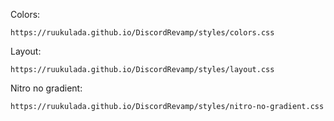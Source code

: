 Colors:
```
https://ruukulada.github.io/DiscordRevamp/styles/colors.css
```
Layout:
```
https://ruukulada.github.io/DiscordRevamp/styles/layout.css
```
Nitro no gradient:
```
https://ruukulada.github.io/DiscordRevamp/styles/nitro-no-gradient.css
```

